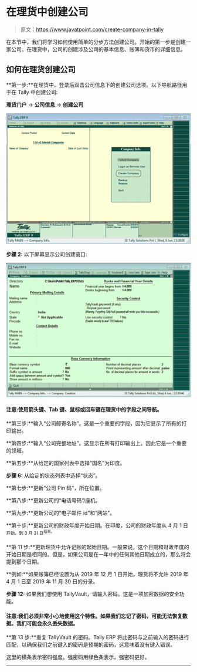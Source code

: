 # 在理货中创建公司

> 原文：<https://www.javatpoint.com/create-company-in-tally>

在本节中，我们将学习如何使用简单的分步方法创建公司。开始的第一步是创建一家公司。在理货中，公司的创建涉及公司的基本信息、账簿和货币的详细信息。

## 如何在理货创建公司

**第一步:**在理货中，登录后双击公司信息下的创建公司选项。以下导航路径用于在 Tally 中创建公司:

**理货门户** → **公司信息** → **创建公司**

![Create Company in Tally](img/d3309ce5fc2c8dec439cbb67398c9d83.png)

**步骤 2:** 以下屏幕显示公司创建窗口:

![Create Company in Tally](img/0ce42143346f6f0b42ab0ec5fc973b24.png)

#### 注意:使用箭头键、Tab 键、鼠标或回车键在理货中的字段之间导航。

**第三步:**输入“公司邮寄名称”。这是一个重要的字段，因为它显示了所有的打印输出。

**第四步:**输入“公司完整地址”。这显示在所有打印输出上。因此它是一个重要的领域。

**第五步:**从给定的国家列表中选择“国名”为印度。

**步骤 6:** 从给定的状态列表中选择“状态”。

**第七步:**更新“公司 Pin 码”，所在位置。

**第八步:**更新公司的“电话号码”/座机。

**第九步:**更新公司的“电子邮件 id”和“网站”。

**第十步:**更新公司的财政年度开始日期。在印度，公司的财政年度从 4 月 1 日<sup>开始，到 3 月 31 日<sup>结束。</sup></sup>

**第 11 步:**更新理货中允许记账的起始日期。一般来说，这个日期和财政年度的开始日期是相同的。但是，如果公司是在一年中的任何其他日期成立的，那么将会提到那个日期。

**例如:**如果账簿已经设置为从 2019 年 12 月 1 日开始，理货将不允许 2019 年 4 月 1 日至 2019 年 11 月 30 日的分录。

**步骤 12:** 如果我们想使用 TallyVault，请输入密码。这是一项加密数据的安全功能。

#### 注意:我们必须非常小心地使用这个特性。如果我们忘记了密码，可能无法恢复数据。我们可能会永久丢失数据。

**第 13 步:**重复 TallyVault 的密码。Tally ERP 将此密码与之前输入的密码进行匹配，以确保我们之前键入的密码是预期的密码，这意味着没有键入错误。

这里的横条表示密码强度。强密码用绿色条表示。强密码更好。

* * *
